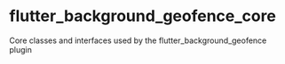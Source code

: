 # flutter_background_geofence_core
Core classes and interfaces used by the flutter_background_geofence plugin
